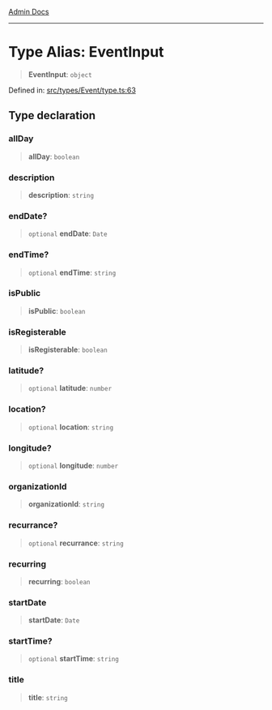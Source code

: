 [Admin Docs](/)

***

# Type Alias: EventInput

> **EventInput**: `object`

Defined in: [src/types/Event/type.ts:63](https://github.com/PalisadoesFoundation/talawa-admin/blob/main/src/types/Event/type.ts#L63)

## Type declaration

### allDay

> **allDay**: `boolean`

### description

> **description**: `string`

### endDate?

> `optional` **endDate**: `Date`

### endTime?

> `optional` **endTime**: `string`

### isPublic

> **isPublic**: `boolean`

### isRegisterable

> **isRegisterable**: `boolean`

### latitude?

> `optional` **latitude**: `number`

### location?

> `optional` **location**: `string`

### longitude?

> `optional` **longitude**: `number`

### organizationId

> **organizationId**: `string`

### recurrance?

> `optional` **recurrance**: `string`

### recurring

> **recurring**: `boolean`

### startDate

> **startDate**: `Date`

### startTime?

> `optional` **startTime**: `string`

### title

> **title**: `string`
